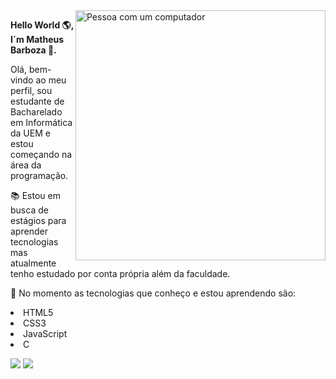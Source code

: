 <img src="https://user-images.githubusercontent.com/71778218/142737623-76c4b56e-b1b4-43fb-a44d-cf22506caeb3.png" min-width="400px" max-width="400px" width="400px" align="right" alt="Pessoa com um computador">
<p align="left"><b>Hello World 🌎, I´m Matheus Barboza 👋.</b></p>
<p align="left">Olá, bem-vindo ao meu perfil, sou estudante de Bacharelado em Informática da UEM e estou começando na área da programação.</p>
<p align="left">📚 Estou em busca de estágios para aprender tecnologias mas atualmente tenho estudado por conta própria além da faculdade.</p>
<p align="left">🤖 No momento as tecnologias que conheço e estou aprendendo são:
  <li>HTML5</li>
  <li>CSS3</li>
  <li>JavaScript</li>
  <li>C</li>
</p>
<p align="left">
  <a href="https://www.instagram.com/matheus____barboza/" alt="Instagram">
  <img src="https://img.shields.io/badge/-Instagram-DF0174?style=for-the-badge&logo=instagram&logoColor=white&link=https://www.instagram.com/matheus____barboza/"/></a>
  
  <a href="https://www.linkedin.com/in/matheus-barboza/" alt="Linkedin">
  <img src="https://img.shields.io/badge/-Linkedin-0e76a8?style=for-the-badge&logo=Linkedin&logoColor=white&link=https://www.linkedin.com/in/matheus-barboza/" /></a>
</p> 






